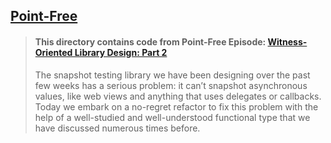 ## [Point-Free](https://www.pointfree.co)

> #### This directory contains code from Point-Free Episode: [Witness-Oriented Library Design: Part 2](https://www.pointfree.co/episodes/ep40-async-functional-refactoring)
>
> The snapshot testing library we have been designing over the past few weeks has a serious problem: it can’t snapshot asynchronous values, like web views and anything that uses delegates or callbacks. Today we embark on a no-regret refactor to fix this problem with the help of a well-studied and well-understood functional type that we have discussed numerous times before.

